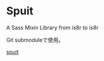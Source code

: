Spuit
==============

A Sass Mixin Library from is8r to is8r

Git submoduleで使用。

[spuit](https://github.com/is8r/spuit-gulp-template)

